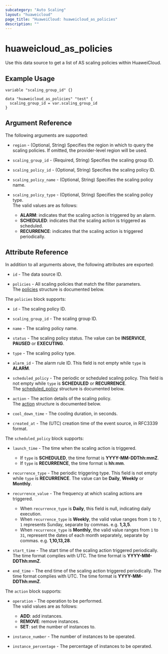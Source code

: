 ```yaml
---
subcategory: "Auto Scaling"
layout: "huaweicloud"
page_title: "HuaweiCloud: huaweicloud_as_policies"
description: ""
---
```


# huaweicloud_as_policies

Use this data source to get a list of AS scaling policies within HuaweiCloud.

## Example Usage

```hcl
variable "scaling_group_id" {}

data "huaweicloud_as_policies" "test" {
  scaling_group_id = var.scaling_group_id
}
```

## Argument Reference

The following arguments are supported:

* `region` - (Optional, String) Specifies the region in which to query the scaling policies.
  If omitted, the provider-level region will be used.

* `scaling_group_id` - (Required, String) Specifies the scaling group ID.

* `scaling_policy_id` - (Optional, String) Specifies the scaling policy ID.

* `scaling_policy_name` - (Optional, String) Specifies the scaling policy name.

* `scaling_policy_type` - (Optional, String) Specifies the scaling policy type.  
  The valid values are as follows:
  + **ALARM**: indicates that the scaling action is triggered by an alarm.
  + **SCHEDULED**: indicates that the scaling action is triggered as scheduled.
  + **RECURRENCE**: indicates that the scaling action is triggered periodically.

## Attribute Reference

In addition to all arguments above, the following attributes are exported:

* `id` - The data source ID.

* `policies` - All scaling policies that match the filter parameters.  
  The [policies](#as_policies) structure is documented below.

<a name="as_policies"></a>
The `policies` block supports:

* `id` - The scaling policy ID.

* `scaling_group_id` - The scaling group ID.

* `name` - The scaling policy name.

* `status` - The scaling policy status. The value can be **INSERVICE**, **PAUSED** or **EXECUTING**.

* `type` - The scaling policy type.

* `alarm_id` - The alarm rule ID. This field is not empty while `type` is **ALARM**.

* `scheduled_policy` - The periodic or scheduled scaling policy. This field is not empty while `type` is
  **SCHEDULED** or **RECURRENCE**.  
  The [scheduled_policy](#as_scheduled_policy) structure is documented below.

* `action` - The action details of the scaling policy.  
  The [action](#as_policy_action) structure is documented below.

* `cool_down_time` - The cooling duration, in seconds.

* `created_at` - The (UTC) creation time of the event source, in RFC3339 format.

<a name="as_scheduled_policy"></a>
The `scheduled_policy` block supports:

* `launch_time` - The time when the scaling action is triggered.
  + If `type` is **SCHEDULED**, the time format is **YYYY-MM-DDThh:mmZ**.
  + If `type` is **RECURRENCE**, the time format is **hh:mm**.

* `recurrence_type` - The periodic triggering type. This field is not empty while `type` is **RECURRENCE**.
  The value can be **Daily**, **Weekly** or **Monthly**.

* `recurrence_value` - The frequency at which scaling actions are triggered.
  + When `recurrence_type` is **Daily**, this field is null, indicating daily execution.
  + When `recurrence_type` is **Weekly**, the valid value ranges from `1` to `7`, `1` represents Sunday,
    separate by commas. e.g. **1,3,5**.
  + When `recurrence_type` is **Monthly**, the valid value ranges from `1` to `31`, represent the dates of each month
    separately, separate by commas. e.g. **1,10,13,28**.

* `start_time` - The start time of the scaling action triggered periodically. The time format complies with UTC.
  The time format is **YYYY-MM-DDThh:mmZ**.

* `end_time` - The end time of the scaling action triggered periodically. The time format complies with UTC.
  The time format is **YYYY-MM-DDThh:mmZ**.

<a name="as_policy_action"></a>
The `action` block supports:

* `operation` - The operation to be performed.  
  The valid values are as follows:
  + **ADD**: add instances.
  + **REMOVE**: remove instances.
  + **SET**: set the number of instances to.

* `instance_number` - The number of instances to be operated.

* `instance_percentage` - The percentage of instances to be operated.

